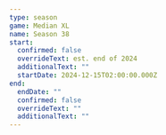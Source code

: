 ```yaml
---
type: season
game: Median XL
name: Season 38
start:
  confirmed: false
  overrideText: est. end of 2024
  additionalText: ""
  startDate: 2024-12-15T02:00:00.000Z
end:
  endDate: ""
  confirmed: false
  overrideText: ""
  additionalText: ""
---
```

